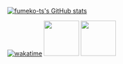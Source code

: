 [![fumeko-ts's GitHub stats](https://github-readme-stats.vercel.app/api?username=fumeko-ts)](https://github.com/anuraghazra/github-readme-stats)

[![wakatime](https://wakatime.com/badge/user/414d884c-fc47-47b7-b65e-0a47ed262969.svg)](https://wakatime.com/@414d884c-fc47-47b7-b65e-0a47ed262969)
<img src="https://wakatime.com/share/@fumeko_ts/6f710a25-1cd7-4a02-864a-3c4a9863f4b9.svg" width="80" height="80"/>
<img src="https://wakatime.com/share/@fumeko_ts/78ce42c2-5e5d-4b7e-a6ec-5889152f41a0.png" width="80" height="80"/>
